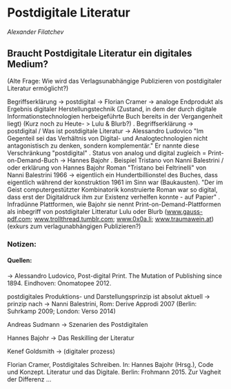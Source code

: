
# Postdigitale Literatur
*Alexander Filatchev*

## Braucht Postdigitale Literatur ein digitales Medium?
(Alte Frage: Wie wird das Verlagsunabhängige Publizieren von postdigitaler Literatur ermöglicht?)
</br>

Begriffserklärung -> postdigital -> Florian Cramer -> analoge Endprodukt als Ergebnis digitaler Herstellungstechnik (Zustand, in dem der durch digitale Informationstechnologien herbeigeführte Buch bereits in der Vergangenheit liegt)
(Kurz noch zu Heute- > Lulu & Blurb?)
.
Begriffserklärung -> postdigital / Was ist postdigitale Literatur -> Alessandro Ludovico
"Im Gegenteil sei das Verhältnis von Digital- und Analogtechnologien nicht antagonistisch zu denken, sondern komplementär." Er nannte diese Verschränkung "postdigital"
.
Status von analog und digital zugleich = Print-on-Demand-Buch -> Hannes Bajohr
.
Beispiel Tristano von Nanni Balestrini / oder erklärung von Hannes Bajohr
Roman "Tristano bei Feltrinelli" von Nanni Balestrini 1966 -> eigentlich ein Hundertbillionstel des Buches, dass eigentlich während der konstruktion 1961 im Sinn war (Baukausten).
"Der im Geist computergestützter Kombinatorik konstruierte Roman war so digital, dass erst der Digitaldruck ihm zur Existenz verhelfen konnte - auf Papier"
.
Infradünne Plattformen, wie Bajohr sie nennt
Print-on-Demand-Plattformen als inbegriff von postdigitaler Litteratur
Lulu oder Blurb (www.gauss-pdf.com; www.trollthread.tumblr.com; www.0x0a.li; www.traumawein.at)
(exkurs zum verlagunabhängigen Publizieren?)








### Notizen:

#### Quellen:
-> Alessandro Ludovico, Post-digital Print. The Mutation of Publishing since 1894. Eindhoven: Onomatopee 2012.

postdigitales Produktions- und Darstellungsprinzip ist absolut aktuell 
-> prinzip nach -> Nanni Balestrini, Rom: Derive Approdi 2007 (Berlin: Suhrkamp 2009; London: Verso 2014)

Andreas Sudmann -> Szenarien des Postdigitalen

Hannes Bajohr -> Das Reskilling der Literatur



Kenef Goldsmith -> (digitaler prozess)

Florian Cramer, Postdigitales Schreiben. In: Hannes Bajohr (Hrsg.), Code und Konzept. Literatur und das Digitale. Berlin: Frohmann 2015. Zur Vagheit der Differenz ...

